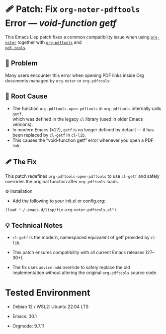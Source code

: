 # 🩹 Patch: Fix `org-noter-pdftools` Error — *void-function getf*

This Emacs Lisp patch fixes a common compatibility issue when using [`org-noter`](https://github.com/org-noter/org-noter) together with [`org-pdftools`](https://github.com/fuxialexander/org-pdftools) and  
[`pdf-tools`](https://github.com/politza/pdf-tools).

## 🧩 Problem

Many users encounter this error when opening PDF links inside Org documents managed by `org-noter` or `org-pdftools`:

## 🧠 Root Cause

- The function `org-pdftools-open-pdftools` in `org-pdftools` internally calls `getf`,  
  which was defined in the legacy `cl` library (used in older Emacs versions).
- In modern Emacs (≥27), `getf` is no longer defined by default — it has been replaced by `cl-getf` in `cl-lib`.
- This causes the “void-function getf” error whenever you open a PDF link.

## 🩹 The Fix

This patch redefines `org-pdftools-open-pdftools` to use `cl-getf` and safely overrides the original function after `org-pdftools` loads.

⚙️ Installation
- Add the following to your init.el or config.org:

```emacs-lisp
(load "~/.emacs.d/lisp/fix-org-noter-pdftools.el")
```

## 💡 Technical Notes

- `cl-getf` is the modern, namespaced equivalent of getf provided by `cl-lib`.

- This patch ensures compatibility with all current Emacs releases (27–30+).

- The fix uses `advice-add`:override to safely replace the old implementation without altering the original `org-pdftools` source code.

# Tested Environment

- Debian 12 / WSL2: Ubuntu 22.04 LTS

- Emacs: 30.1

- Orgmode: 9.7.11
